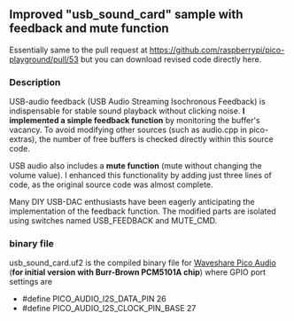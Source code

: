 ## Improved "usb_sound_card" sample with feedback and mute function

Essentially same to the pull request at https://github.com/raspberrypi/pico-playground/pull/53
but you can download revised code directly here.

### Description

USB-audio feedback (USB Audio Streaming Isochronous Feedback) is indispensable for stable sound playback without clicking noise. 
**I implemented a simple feedback function** by monitoring the buffer's vacancy. 
To avoid modifying other sources (such as audio.cpp in pico-extras), the number of free buffers is checked directly within this source code.

USB audio also includes a **mute function** (mute without changing the volume value). 
I enhanced this functionality by adding just three lines of code, as the original source code was almost complete.

Many DIY USB-DAC enthusiasts have been eagerly anticipating the implementation of the feedback function. 
The modified parts are isolated using switches named USB_FEEDBACK and MUTE_CMD.

### binary file

usb_sound_card.uf2 is the compiled binary file for [Waveshare Pico Audio](https://www.waveshare.com/wiki/Pico-Audio) (**for initial version with Burr-Brown PCM5101A chip**) where GPIO port settings are

* #define PICO_AUDIO_I2S_DATA_PIN 26
* #define PICO_AUDIO_I2S_CLOCK_PIN_BASE 27
